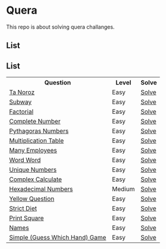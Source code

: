 # Quera

This repo is about solving quera challanges.

## List

## List

<table>
<tr>
    <th>Question</th>
    <th>Level</th>
    <th>Solve</th>
</tr>
<tr>
    <td><a href="https://quera.org/problemset/57760">Ta Noroz</a></td>
    <td>Easy</td>
    <td><a href="easy/ta_noroz.php">Solve</a></td>
</tr>
<tr>
    <td><a href="https://quera.org/problemset/218361">Subway</a></td>
    <td>Easy</td>
    <td><a href="easy/subway.cpp">Solve</a></td>
</tr>
<tr>
    <td><a href="https://quera.org/problemset/589">Factorial</a></td>
    <td>Easy</td>
    <td><a href="easy/factorial.cpp">Solve</a></td>
</tr>
<tr>
    <td><a href="https://quera.org/problemset/282">Complete Number</a></td>
    <td>Easy</td>
    <td><a href="easy/complete_number.cpp">Solve</a></td>
</tr>
<tr>
    <td><a href="https://quera.org/problemset/57760">Pythagoras Numbers</a></td>
    <td>Easy</td>
    <td><a href="easy/pythagoras_number.cpp">Solve</a></td>
</tr>
<tr>
    <td><a href="https://quera.org/problemset/3409">Multiplication Table</a></td>
    <td>Easy</td>
    <td><a href="easy/multiplication_table.cpp">Solve</a></td>
</tr>
<tr>
    <td><a href="https://quera.org/problemset/10636">Many Employees</a></td>
    <td>Easy</td>
    <td><a href="easy/many_employees.py">Solve</a></td>
</tr>
<tr>
    <td><a href="https://quera.org/problemset/108665">Word Word</a></td>
    <td>Easy</td>
    <td><a href="easy/word_word.py">Solve</a></td>
</tr>
<tr>
    <td><a href="https://quera.org/problemset/148099">Unique Numbers</a></td>
    <td>Easy</td>
    <td><a href="easy/unique_numbers.py">Solve</a></td>
</tr>
<tr>
    <td><a href="https://quera.org/problemset/279">Complex Calculate</a></td>
    <td>Easy</td>
    <td><a href="easy/complex_calculate.cpp">Solve</a></td>
</tr>
<tr>
    <td><a href="https://quera.org/problemset/277">Hexadecimal Numbers</a></td>
    <td>Medium</td>
    <td><a href="medium/hexadecimal_numbers.cpp">Solve</a></td>
</tr>
<tr>
    <td><a href="https://quera.org/problemset/3537">Yellow Question</a></td>
    <td>Easy</td>
    <td><a href="easy/yellow_question.cpp">Solve</a></td>
</tr>
<tr>
    <td><a href="https://quera.org/problemset/20256">Strict Diet</a></td>
    <td>Easy</td>
    <td><a href="easy/strict_diet.cpp">Solve</a></td>
</tr>
<tr>
    <td><a href="https://quera.org/problemset/591">Print Square</a></td>
    <td>Easy</td>
    <td><a href="easy/print_square.py">Solve</a></td>
</tr>
<tr>
    <td><a href="https://quera.org/problemset/2529">Names</a></td>
    <td>Easy</td>
    <td><a href="easy/names.py">Solve</a></td>
</tr>
<tr>
    <td><a href="https://quera.org/problemset/253399">Simple (Guess Which Hand) Game</a></td>
    <td>Easy</td>
    <td><a href="easy/goalyapooch.py">Solve</a></td>
</tr>
</table>
